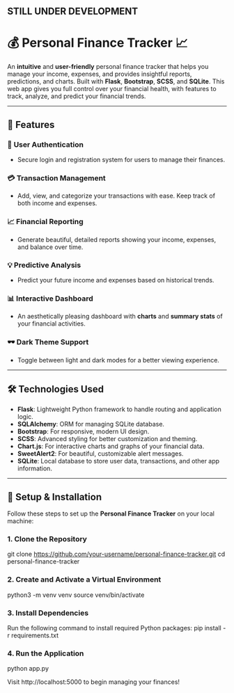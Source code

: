 ## STILL UNDER DEVELOPMENT

# :moneybag: **Personal Finance Tracker** :chart_with_upwards_trend:

An **intuitive** and **user-friendly** personal finance tracker that helps you manage your income, expenses, and provides insightful reports, predictions, and charts. Built with **Flask**, **Bootstrap**, **SCSS**, and **SQLite**. This web app gives you full control over your financial health, with features to track, analyze, and predict your financial trends.

---

## 🚀 **Features**

### :star2: **User Authentication**
- Secure login and registration system for users to manage their finances.

### :credit_card: **Transaction Management**
- Add, view, and categorize your transactions with ease. Keep track of both income and expenses.

### :chart_with_upwards_trend: **Financial Reporting**
- Generate beautiful, detailed reports showing your income, expenses, and balance over time.

### :bulb: **Predictive Analysis**
- Predict your future income and expenses based on historical trends.

### :bar_chart: **Interactive Dashboard**
- An aesthetically pleasing dashboard with **charts** and **summary stats** of your financial activities.

### :dark_sunglasses: **Dark Theme Support**
- Toggle between light and dark modes for a better viewing experience.

---

## 🛠️ **Technologies Used**

- **Flask**: Lightweight Python framework to handle routing and application logic.
- **SQLAlchemy**: ORM for managing SQLite database.
- **Bootstrap**: For responsive, modern UI design.
- **SCSS**: Advanced styling for better customization and theming.
- **Chart.js**: For interactive charts and graphs of your financial data.
- **SweetAlert2**: For beautiful, customizable alert messages.
- **SQLite**: Local database to store user data, transactions, and other app information.

---

## 🏁 **Setup & Installation**

Follow these steps to set up the **Personal Finance Tracker** on your local machine:

### 1. **Clone the Repository**
git clone https://github.com/your-username/personal-finance-tracker.git
cd personal-finance-tracker

### 2. Create and Activate a Virtual Environment
python3 -m venv venv
source venv/bin/activate

### 3. Install Dependencies
Run the following command to install required Python packages:
pip install -r requirements.txt

### 4. Run the Application
python app.py

Visit http://localhost:5000 to begin managing your finances!


